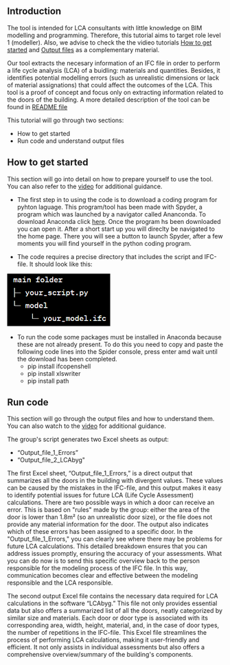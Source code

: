 ## Introduction
The tool is intended for LCA consultants with little knowledge on BIM modelling and programming. Therefore, this tutorial aims to target role level 1 (modeller). Also, we advise to check the the vidieo tutorials  [How to get started](https://www.youtube.com/watch?v=LjVTEKssetE&ab_channel=zoyanvangenechten) and [Output files](https://www.youtube.com/watch?v=VbBmxDzZhDM&ab_channel=zoyanvangenechten) as a complementary material. 

Our tool extracts the necesary information of an IFC file in order to perform a life cycle analysis (LCA) of a buidling: materials and quantities. Besides, it identifies potential modelling errors (such as unrealistic dimensions or lack of material assignations) that could affect the outcomes of the LCA. This tool is a proof of concept and focus only on extracting information related to the doors of the building. A more detailed description of the tool can be found in [README file](https://github.com/NajaJohansen/41934-Advanced-Building-Information-Modeling-BIM-/blob/main/README.md)

This tutorial will go through two sections:
- How to get started
- Run code and understand output files

## How to get started
This section will go into detail on how to prepare yourself to use the tool. You can also refer to the [video](https://youtu.be/LjVTEKssetE) for additional guidance.

- The first step in to using the code is to download a coding program for pyhton laguage. This program/tool has been made with Spyder, a program which was launched by a navigator called Ananconda. To download Anaconda click [here](https://www.anaconda.com/download). Once the program hs been downloaded you can open it. After a short start up you will direclty be navigated to the home page. There you will see a button to launch Spyder, after a few moments you will find yourself in the python coding program. 
  
- The code requires a precise directory that includes the script and IFC-file. It should look like this:

![Directory](Directory.png "Directory")

- To run the code some packages must be installed in Anaconda because these are not already present. To do this you need to copy and paste the following code lines into the Spider console, press enter amd wait until the download has been completed.
    - pip install ifcopenshell
    - pip install xlswriter
    - pip install path


## Run code
This section will go through the output files and how to understand them. You can also watch to the [video](https://youtu.be/VbBmxDzZhDM) for additional guidance.

The group's script generates two Excel sheets as output:
- “Output_file_1_Errors”
- “Output_file_2_LCAbyg"

The first Excel sheet, “Output_file_1_Errors,” is a direct output that summarizes all the doors in the building with divergent values. These values can be caused by the mistakes in the IFC-file, and this output makes it easy to identify potential issues for future LCA (Life Cycle Assessment) calculations. There are two possible ways in which a door can receive an error. This is based on "rules" made by the group: either the area of the door is lower than 1.8m² (so an unrealistic door size), or the file does not provide any material information for the door. The output also indicates which of these errors has been assigned to a specific door. In the "Output_file_1_Errors," you can clearly see where there may be problems for future LCA calculations. 
This detailed breakdown ensures that you can address issues promptly, ensuring the accuracy of your assessments. What you can do now is to send this specific overview back to the person responsible for the modeling process of the IFC file. In this way, communication becomes clear and effective between the modeling responsible and the LCA responsible.

The second output Excel file contains the necessary data required for LCA calculations in the software “LCAbyg.” This file not only provides essential data but also offers a summarized list of all the doors, neatly categorized by similar size and materials. Each door or door type is associated with its corresponding area, width, height, material, and, in the case of door types, the number of repetitions in the IFC-file.
This Excel file streamlines the process of performing LCA calculations, making it user-friendly and efficient. It not only assists in individual assessments but also offers a comprehensive overview/summary of the building's components. 

